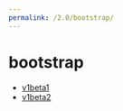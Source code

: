 ```yaml
---
permalink: /2.0/bootstrap/
---
```


# bootstrap



* [v1beta1](v1beta1/index.md)
* [v1beta2](v1beta2/index.md)